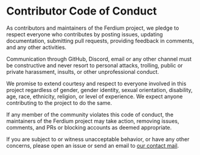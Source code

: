 # Contributor Code of Conduct

As contributors and maintainers of the Ferdium project, we pledge to respect everyone who contributes by posting issues, updating documentation, submitting pull requests, providing feedback in comments, and any other activities.

Communication through GitHub, Discord, email or any other channel must be constructive and never resort to personal attacks, trolling, public or private harassment, insults, or other unprofessional conduct.

We promise to extend courtesy and respect to everyone involved in this project regardless of gender, gender identity, sexual orientation, disability, age, race, ethnicity, religion, or level of experience. We expect anyone contributing to the project to do the same.

If any member of the community violates this code of conduct, the maintainers of the Ferdium project may take action, removing issues, comments, and PRs or blocking accounts as deemed appropriate.

If you are subject to or witness unacceptable behavior, or have any other concerns, please open an issue or send an email to [our contact mail](mailto:hello@ferdium.org).
